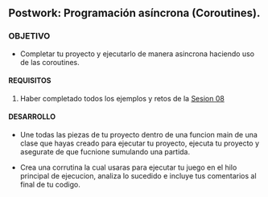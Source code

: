## Postwork: Programación asíncrona (Coroutines).

### OBJETIVO

- Completar tu proyecto y ejecutarlo de manera asincrona haciendo uso de las coroutines.

#### REQUISITOS

1. Haber completado todos los ejemplos y retos de la [Sesion 08](/../../tree/master/Sesion-08/)

#### DESARROLLO

- Une todas las piezas de tu proyecto dentro de una funcion main de una clase que hayas creado para ejecutar tu proyecto, ejecuta tu proyecto y asegurate de que fucnione sumulando una partida.

- Crea una corrutina la cual usaras para ejecutar tu juego en el hilo principal de ejecucion, analiza lo sucedido e incluye tus comentarios al final de tu codigo.